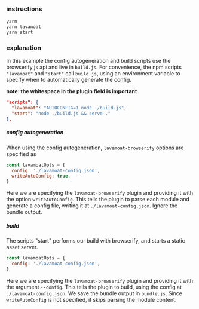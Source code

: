 ### instructions

```bash
yarn
yarn lavamoat
yarn start
```


### explanation

In this example the config autogeneration and build scripts use the browserify js api and live in `build.js`. For convenience, the npm scripts `"lavamoat"` and `"start"` call `build.js`, using an environment variable to specify when to automatically generate the config.

**note: the whitespace in the plugin field is important**

```json
"scripts": {
  "lavamoat": "AUTOCONFIG=1 node ./build.js",
  "start": "node ./build.js && serve ."
},
```

##### config autogeneration

When using the config autogeneration, `lavamoat-browserify` options are specified as

```js
const lavamoatOpts = {
  config: './lavamoat-config.json',
  writeAutoConfig: true,
}
```

Here we are specifying the `lavamoat-browserify` plugin and providing it with the option `writeAutoConfig`. This tells the plugin to parse each module and generate a config file, writing it at `./lavamoat-config.json`. Ignore the bundle output.

##### build

The scripts "start" performs our build with browserify, and starts a static asset server.

```js
const lavamoatOpts = {
  config: './lavamoat-config.json',
}
```

Here we are specifying the `lavamoat-browserify` plugin and providing it with the argument `--config`. This tells the plugin to build, using the config at `./lavamoat-config.json`. We save the bundle output in `bundle.js`. Since `writeAutoConfig` is not specified, it skips parsing the module content.
